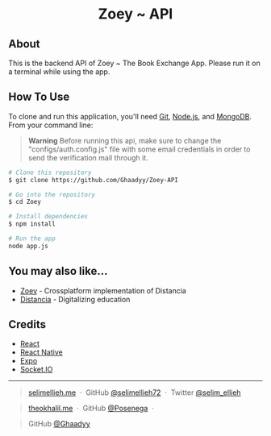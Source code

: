 
<h1 align="center">
  Zoey ~ API
</h1>

## About
This is the backend API of Zoey ~ The Book Exchange App. Please run it on a terminal while using the app.

## How To Use

To clone and run this application, you'll need [Git](https://git-scm.com), [Node.js](https://nodejs.org/en/), and [MongoDB](https://www.mongodb.com/). From your command line:

> **Warning**
> Before running this api, make sure to change the "configs/auth.config.js" file with some email credentials in order to send the verification mail through it.

```bash
# Clone this repository 
$ git clone https://github.com/Ghaadyy/Zoey-API

# Go into the repository
$ cd Zoey

# Install dependencies
$ npm install

# Run the app
node app.js
````


## You may also like...

- [Zoey](https://github.com/Ghaadyy/Zoey) - Crossplatform implementation of Distancia
- [Distancia](https://github.com/selimellieh72/Distancia) - Digitalizing education


## Credits
- [React](https://reactjs.org)
- [React Native](https://reactnative.dev/)
- [Expo](https://expo.dev/)
- [Socket.IO](https://socket.io/)


---

> [selimellieh.me](https://www.selimellieh.me) &nbsp;&middot;&nbsp;
> GitHub [@selimellieh72](https://github.com/selimellieh72) &nbsp;&middot;&nbsp;
> Twitter [@selim_ellieh](https://twitter.com/selim_ellieh)

> [theokhalil.me](https://www.theokhalil.me) &nbsp;&middot;&nbsp;
> GitHub [@Posenega](https://github.com/Posenega) &nbsp;&middot;&nbsp;

> GitHub [@Ghaadyy](https://github.com/Ghaadyy)


